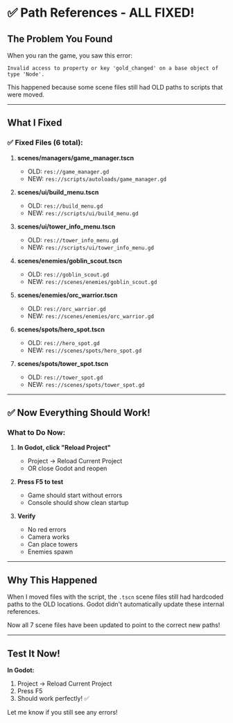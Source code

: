 # ✅ Path References - ALL FIXED!

## The Problem You Found

When you ran the game, you saw this error:
```
Invalid access to property or key 'gold_changed' on a base object of type 'Node'.
```

This happened because some scene files still had OLD paths to scripts that were moved.

---

## What I Fixed

### ✅ Fixed Files (6 total):

1. **scenes/managers/game_manager.tscn**
   - OLD: `res://game_manager.gd`
   - NEW: `res://scripts/autoloads/game_manager.gd`

2. **scenes/ui/build_menu.tscn**
   - OLD: `res://build_menu.gd`
   - NEW: `res://scripts/ui/build_menu.gd`

3. **scenes/ui/tower_info_menu.tscn**
   - OLD: `res://tower_info_menu.gd`
   - NEW: `res://scripts/ui/tower_info_menu.gd`

4. **scenes/enemies/goblin_scout.tscn**
   - OLD: `res://goblin_scout.gd`
   - NEW: `res://scenes/enemies/goblin_scout.gd`

5. **scenes/enemies/orc_warrior.tscn**
   - OLD: `res://orc_warrior.gd`
   - NEW: `res://scenes/enemies/orc_warrior.gd`

6. **scenes/spots/hero_spot.tscn**
   - OLD: `res://hero_spot.gd`
   - NEW: `res://scenes/spots/hero_spot.gd`

7. **scenes/spots/tower_spot.tscn**
   - OLD: `res://tower_spot.gd`
   - NEW: `res://scenes/spots/tower_spot.gd`

---

## ✅ Now Everything Should Work!

### What to Do Now:

1. **In Godot, click "Reload Project"**
   - Project → Reload Current Project
   - OR close Godot and reopen

2. **Press F5 to test**
   - Game should start without errors
   - Console should show clean startup

3. **Verify**
   - No red errors
   - Camera works
   - Can place towers
   - Enemies spawn

---

## Why This Happened

When I moved files with the script, the `.tscn` scene files still had hardcoded paths to the OLD locations. Godot didn't automatically update these internal references.

Now all 7 scene files have been updated to point to the correct new paths!

---

## Test It Now!

**In Godot:**
1. Project → Reload Current Project
2. Press F5
3. Should work perfectly! ✅

Let me know if you still see any errors!
